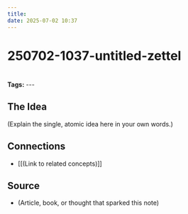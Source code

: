 ```yaml
---
title: 
date: 2025-07-02 10:37
---
```

# 250702-1037-untitled-zettel


# 

**Tags:** ---

## The Idea

(Explain the single, atomic idea here in your own words.)

## Connections

- [[(Link to related concepts)]]

## Source

- (Article, book, or thought that sparked this note)
